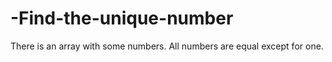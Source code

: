 # -Find-the-unique-number
There is an array with some numbers. All numbers are equal except for one.
